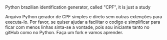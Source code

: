 Python brazilian identification generator, called "CPF", it is just a study

Arquivo Python gerador de CPF simples e direto sem outras extenções para executa-lo. Por favor, se quiser ajudar a facilitar o codigo e simplificar para ficar com menos linhas sinta-se a vontade, pois sou iniciante tanto no gitHub como no Python. Faça um fork e vamos aprender.
